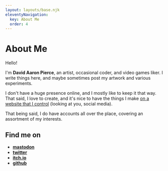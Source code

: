 ```yaml
---
layout: layouts/base.njk
eleventyNavigation:
  key: About Me
  order: 4
---
```

# About Me

Hello!

I'm **David Aaron Pierce**, an artist, occasional coder, and video games liker. I write things here, and maybe sometimes post my artwork and various experiments.

I don't have a huge presence online, and I mostly like to keep it that way. That said, I love to create, and it's nice to have the things I make [on a website that I control](/blog/2023-03-01-new-website) (looking at you, social media).

That being said, I do have accounts all over the place, covering an assortment of my interests.

## Find me on

- **<a rel=me href=https://mastodon.social/@dapierce >mastodon</a>**
- **[twitter](https://twitter.com/da_pierce)**
- **[itch.io](https://dapierce.itch.io)**
- **[github](https://github.com/dapierce)**
